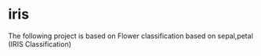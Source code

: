 # iris
The following project is based on Flower classification based on sepal,petal (IRIS Classification)
